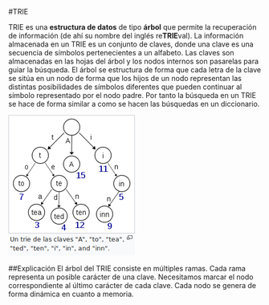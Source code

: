 #TRIE

TRIE es una **estructura de datos** de tipo **árbol** que permite la recuperación de información (de ahí su nombre del inglés re**TRIE**val). La información almacenada en un TRIE es un conjunto de claves, donde una clave es una secuencia de símbolos pertenecientes a un alfabeto. Las claves son almacenadas en las hojas del árbol y los nodos internos son pasarelas para guiar la búsqueda. El árbol se estructura de forma que cada letra de la clave se sitúa en un nodo de forma que los hijos de un nodo representan las distintas posibilidades de símbolos diferentes que pueden continuar al símbolo representado por el nodo padre. Por tanto la búsqueda en un TRIE se hace de forma similar a como se hacen las búsquedas en un diccionario.

![alt text](Trie.png)

##Explicación
El árbol del TRIE consiste en múltiples ramas. Cada rama representa un posible carácter de una clave. Necesitamos marcar el nodo correspondiente al último carácter de cada clave. Cada nodo se genera de forma dinámica en cuanto a memoria.
